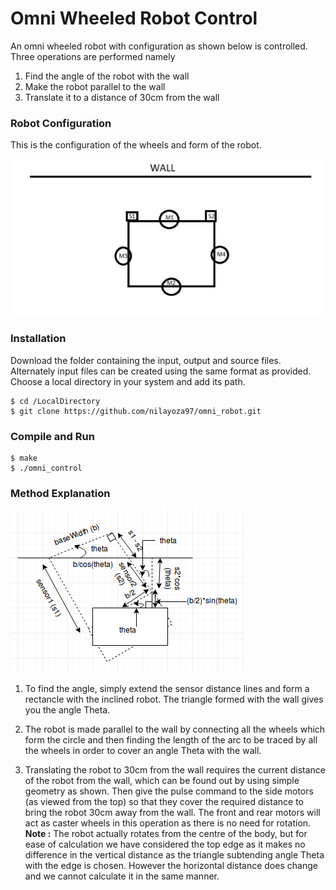 # Omni Wheeled Robot Control

An omni wheeled robot with configuration as shown below is controlled. Three operations are performed namely
 
1. Find the angle of the robot with the wall 
2. Make the robot parallel to the wall
3. Translate it to a distance of 30cm from the wall

### Robot Configuration

This is the configuration of the wheels and form of the robot.

![](Images/robot_config.png)

### Installation

Download the folder containing the input, output and source files. Alternately input files can be created using the same format as provided. Choose a local directory in your system and add its path.
```
$ cd /LocalDirectory 
$ git clone https://github.com/nilayoza97/omni_robot.git
```
### Compile and Run
```
$ make
$ ./omni_control
```
### Method Explanation

![](Images/omni_bot.png)

1. To find the angle, simply extend the sensor distance lines and form a rectancle with the inclined robot. The triangle formed with the wall gives you the angle Theta.

2. The robot is made parallel to the wall by connecting all the wheels which form the circle and then finding the length of the arc to be traced by all the wheels in order to cover an angle Theta with the wall.

3. Translating the robot to 30cm from the wall requires the current distance of the robot from the wall, which can be found out by using simple geometry as shown. Then give the pulse command to the side motors (as viewed from the top) so that they cover the required distance to bring the robot 30cm away from the wall. The front and rear motors will act as caster wheels in this operation as there is no need for rotation.
**Note :** The robot actually rotates from the centre of the body, but for ease of calculation we have considered the top edge as it makes no difference in the vertical distance as the triangle subtending angle Theta with the edge is chosen. However the horizontal distance does change and we cannot calculate it in the same manner.
